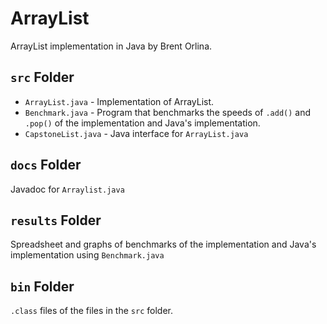# ArrayList
ArrayList implementation in Java by Brent Orlina. 

## `src` Folder
- `ArrayList.java` - Implementation of ArrayList.  
- `Benchmark.java` - Program that benchmarks the speeds of `.add()` and `.pop()` of the implementation and Java's implementation.  
- `CapstoneList.java` - Java interface for `ArrayList.java`  

## `docs` Folder
Javadoc for `Arraylist.java`  

## `results` Folder
Spreadsheet and graphs of benchmarks of the implementation and Java's implementation using `Benchmark.java`  

## `bin` Folder
`.class` files of the files in the `src` folder.  